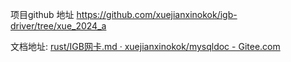 



项目github 地址  https://github.com/xuejianxinokok/igb-driver/tree/xue_2024_a

文档地址:  [rust/IGB网卡.md · xuejianxinokok/mysqldoc - Gitee.com](https://gitee.com/xuejianxinokok/mysqldoc/blob/master/rust/IGB%E7%BD%91%E5%8D%A1.md)